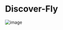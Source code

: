 # Discover-Fly
![image](https://user-images.githubusercontent.com/60352344/140658915-2b4dc55a-6237-456a-8c33-199633b69be4.png)
